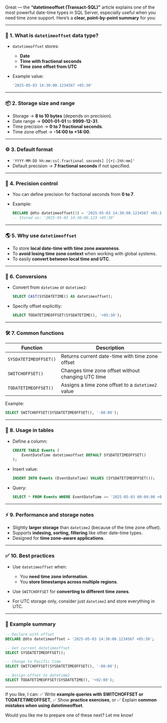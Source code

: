 Great — the **“datetimeoffset (Transact-SQL)”** article explains one of the most powerful date-time types in SQL Server, especially useful when you need time zone support. Here’s a **clear, point-by-point summary** for you:

---

### 📅 1. **What is `datetimeoffset` data type?**

* `datetimeoffset` stores:

  * **Date**
  * **Time with fractional seconds**
  * **Time zone offset from UTC**
* Example value:

  ```sql
  '2025-05-03 14:30:00.1234567 +05:30'
  ```

---

### 📦 2. **Storage size and range**

* Storage → **8 to 10 bytes** (depends on precision).
* Date range → **0001-01-01** to **9999-12-31**.
* Time precision → **0 to 7 fractional seconds**.
* Time zone offset → **-14:00 to +14:00**.

---

### ⚙️ 3. **Default format**

* `'YYYY-MM-DD hh:mm:ss[.fractional seconds] [{+|-}hh:mm]'`
* Default precision → **7 fractional seconds** if not specified.

---

### 🔧 4. **Precision control**

* You can define precision for fractional seconds from **0 to 7**.
* Example:

  ```sql
  DECLARE @dto datetimeoffset(3) = '2025-05-03 14:30:00.1234567 +05:30';
  -- Stored as: '2025-05-03 14:30:00.123 +05:30'
  ```

---

### 🌎 5. **Why use `datetimeoffset`**

* To store **local date-time with time zone awareness**.
* To **avoid losing time zone context** when working with global systems.
* To easily **convert between local time and UTC**.

---

### 🔄 6. **Conversions**

* Convert from `datetime` or `datetime2`:

  ```sql
  SELECT CAST(SYSDATETIME() AS datetimeoffset);
  ```

* Specify offset explicitly:

  ```sql
  SELECT TODATETIMEOFFSET(SYSDATETIME(), '+05:30');
  ```

---

### 🛠 7. **Common functions**

| Function              | Description                                        |
| --------------------- | -------------------------------------------------- |
| `SYSDATETIMEOFFSET()` | Returns current date-time with time zone offset    |
| `SWITCHOFFSET()`      | Changes time zone offset without changing UTC time |
| `TODATETIMEOFFSET()`  | Assigns a time zone offset to a `datetime2` value  |

Example:

```sql
SELECT SWITCHOFFSET(SYSDATETIMEOFFSET(), '-08:00');
```

---

### 🔨 8. **Usage in tables**

* Define a column:

  ```sql
  CREATE TABLE Events (
      EventDateTime datetimeoffset DEFAULT SYSDATETIMEOFFSET()
  );
  ```

* Insert value:

  ```sql
  INSERT INTO Events (EventDateTime) VALUES (SYSDATETIMEOFFSET());
  ```

* Query:

  ```sql
  SELECT * FROM Events WHERE EventDateTime >= '2025-05-03 00:00:00 +05:30';
  ```

---

### ⚡ 9. **Performance and storage notes**

* Slightly **larger storage** than `datetime2` (because of the time zone offset).
* Supports **indexing, sorting, filtering** like other date-time types.
* Designed for **time zone–aware applications**.

---

### ✅ 10. **Best practices**

* Use `datetimeoffset` when:

  * You **need time zone information**.
  * You **store timestamps across multiple regions**.
* Use `SWITCHOFFSET` for **converting to different time zones**.
* For UTC storage only, consider just `datetime2` and store everything in UTC.

---

### 📌 Example summary

```sql
-- Declare with offset
DECLARE @dto datetimeoffset = '2025-05-03 14:30:00.1234567 +05:30';

-- Get current datetimeoffset
SELECT SYSDATETIMEOFFSET();

-- Change to Pacific time
SELECT SWITCHOFFSET(SYSDATETIMEOFFSET(), '-08:00');

-- Assign offset to datetime2
SELECT TODATETIMEOFFSET(SYSDATETIME(), '+02:00');
```

---

If you like, I can:
✅ Write **example queries with SWITCHOFFSET or TODATETIMEOFFSET**,
✅ Show **practice exercises**, or
✅ Explain **common mistakes when using datetimeoffset**.

Would you like me to prepare one of these next? Let me know!
